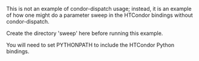 This is not an example of condor-dispatch usage; instead, it is an example
of how one might do a parameter sweep in the HTCondor bindings without
condor-dispatch.

Create the directory 'sweep' here before running this example.

You will need to set PYTHONPATH to include the HTCondor Python bindings.
